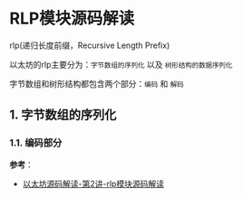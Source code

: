 # RLP模块源码解读

rlp(递归长度前缀，Recursive Length Prefix)

以太坊的rlp主要分为：`字节数组的序列化` 以及 `树形结构的数据序列化`

字节数组和树形结构都包含两个部分：`编码` 和 `解码`

## 1. 字节数组的序列化

### 1.1. 编码部分



**参考**：

- [以太坊源码解读-第2讲-rlp模块源码解读](http://www.wjblog.top/articles/c2a19e0e/)